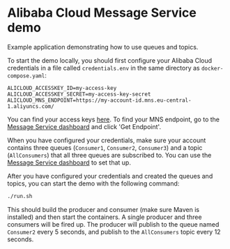 # Alibaba Cloud Message Service demo

Example application demonstrating how to use queues and topics.

To start the demo locally, you should first configure your Alibaba Cloud credentials in a file called `credentials.env` in the same directory as `docker-compose.yaml`:

```
ALICLOUD_ACCESSKEY_ID=my-access-key
ALICLOUD_ACCESSKEY_SECRET=my-access-key-secret
ALICLOUD_MNS_ENDPOINT=https://my-account-id.mns.eu-central-1.aliyuncs.com/
```

You can find your access keys [here](https://usercenter.console.aliyun.com/#/manage/ak). To find your MNS endpoint, go to the [Message Service dashboard](https://mns-eu-central-1.console.aliyun.com/#/list/eu-central-1) and click 'Get Endpoint'.

When you have configured your credentials, make sure your account contains three queues (`Consumer1`, `Consumer2`, `Consumer3`) and a topic (`AllConsumers`) that all three queues are subscribed to. You can use the [Message Service dashboard](https://mns-eu-central-1.console.aliyun.com/#/list/eu-central-1) to set that up.

After you have configured your credentials and created the queues and topics, you can start the demo with the following command:

```bash
./run.sh
```

This should build the producer and consumer (make sure Maven is installed) and then start the containers. A single producer and three consumers will be fired up. The producer will publish to the queue named `Consumer2` every 5 seconds, and publish to the `AllConsumers` topic every 12 seconds.
